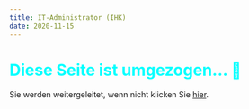 ```yaml
---
title: IT-Administrator (IHK)
date: 2020-11-15
---
```


<h1 style="color: cyan">Diese Seite ist umgezogen... 👀</h1>

Sie werden weitergeleitet, wenn nicht klicken Sie [hier](https://itadm.akmnn.de).

<script>
    setTimeout(() => {
        window.location.replace("https://itadm.akmnn.de")
    }, 5000)
</script>
